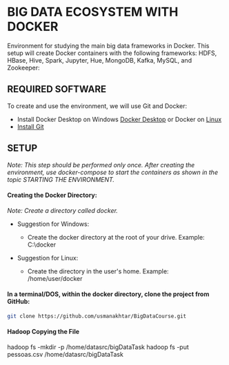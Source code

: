 # BIG DATA ECOSYSTEM WITH DOCKER

Environment for studying the main big data frameworks in Docker.
This setup will create Docker containers with the following frameworks: HDFS, HBase, Hive, Spark, Jupyter, Hue, MongoDB, Kafka, MySQL, and Zookeeper:

## REQUIRED SOFTWARE

To create and use the environment, we will use Git and Docker:
* Install Docker Desktop on Windows [Docker Desktop](https://hub.docker.com/editions/community/docker-ce-desktop-windows) or Docker on [Linux](https://docs.docker.com/install/linux/docker-ce/ubuntu/)
* [Install Git](https://git-scm.com/book/en/v2/Getting-Started-Installing-Git)

## SETUP

*Note: This step should be performed only once. After creating the environment, use docker-compose to start the containers as shown in the topic STARTING THE ENVIRONMENT.*

#### Creating the Docker Directory:

*Note: Create a directory called docker.*

* Suggestion for Windows:
  * Create the docker directory at the root of your drive.
    Example: C:\docker

* Suggestion for Linux:
  * Create the directory in the user's home.
    Example: /home/user/docker

#### In a terminal/DOS, within the docker directory, clone the project from GitHub:

```bash
git clone https://github.com/usmanakhtar/BigDataCourse.git
```
#### Hadoop Copying the File
hadoop fs -mkdir -p /home/datasrc/bigDataTask
hadoop fs -put pessoas.csv /home/datasrc/bigDataTask
